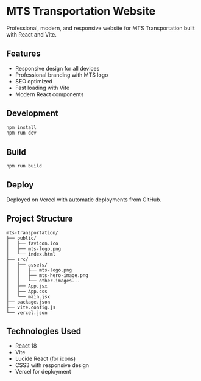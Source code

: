 # MTS Transportation Website

Professional, modern, and responsive website for MTS Transportation built with React and Vite.

## Features
- Responsive design for all devices
- Professional branding with MTS logo
- SEO optimized
- Fast loading with Vite
- Modern React components

## Development
```bash
npm install
npm run dev
```

## Build
```bash
npm run build
```

## Deploy
Deployed on Vercel with automatic deployments from GitHub.

## Project Structure
```
mts-transportation/
├── public/
│   ├── favicon.ico
│   ├── mts-logo.png
│   └── index.html
├── src/
│   ├── assets/
│   │   ├── mts-logo.png
│   │   ├── mts-hero-image.png
│   │   └── other-images...
│   ├── App.jsx
│   ├── App.css
│   └── main.jsx
├── package.json
├── vite.config.js
└── vercel.json
```

## Technologies Used
- React 18
- Vite
- Lucide React (for icons)
- CSS3 with responsive design
- Vercel for deployment

